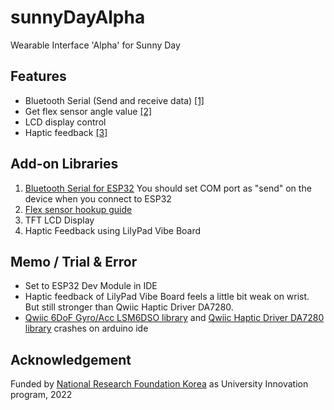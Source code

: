 # sunnyDayAlpha
Wearable Interface 'Alpha' for Sunny Day
## Features
- Bluetooth Serial (Send and receive data) [[1]](#1)
- Get flex sensor angle value [[2]](#2)
- LCD display control
- Haptic feedback [[3]](#4)
## Add-on Libraries
1. <a name="1" href="https://randomnerdtutorials.com/esp32-bluetooth-classic-arduino-ide/" target="_blank">Bluetooth Serial for ESP32</a>  You should set COM port as "send" on the device when you connect to ESP32
2. <a name="2" href="https://learn.sparkfun.com/tutorials/flex-sensor-hookup-guide?_ga=2.13438583.1502922294.1671452785-154993728.1671452785" target="_blank">Flex sensor hookup guide</a> 
3. <a name="3">TFT LCD Display</a>
4. <a name="4">Haptic Feedback using LilyPad Vibe Board</a>
## Memo / Trial & Error
- Set to ESP32 Dev Module in IDE
- Haptic feedback of LilyPad Vibe Board feels a little bit weak on wrist. But still stronger than Qwiic Haptic Driver DA7280.
- [Qwiic 6DoF Gyro/Acc LSM6DSO library](https://learn.sparkfun.com/tutorials/qwiic-6dof-lsm6dso-breakout-hookup-guide) and [Qwiic Haptic Driver DA7280 library](https://learn.sparkfun.com/tutorials/qwiic-haptic-driver-da7280-hookup-guide?_ga=2.22013947.1502922294.1671452785-154993728.1671452785) crashes on arduino ide
## Acknowledgement
Funded by [National Research Foundation Korea](https://www.nrf.re.kr/eng/index) as University Innovation program, 2022
